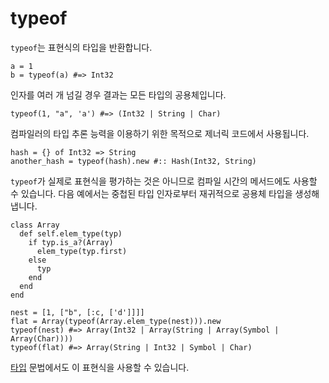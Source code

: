 # typeof

`typeof`는 표현식의 타입을 반환합니다.

```crystal
a = 1
b = typeof(a) #=> Int32
```

인자를 여러 개 넘길 경우 결과는 모든 타입의 공용체입니다.

```crystal
typeof(1, "a", 'a') #=> (Int32 | String | Char)
```

컴파일러의 타입 추론 능력을 이용하기 위한 목적으로 제너릭 코드에서 사용됩니다.

```crystal
hash = {} of Int32 => String
another_hash = typeof(hash).new #:: Hash(Int32, String)
```

`typeof`가 실제로 표현식을 평가하는 것은 아니므로 컴파일 시간의 메서드에도
사용할 수 있습니다. 다음 예에서는 중첩된 타입 인자로부터 재귀적으로
공용체 타입을 생성해 냅니다.

```crystal
class Array
  def self.elem_type(typ)
    if typ.is_a?(Array)
      elem_type(typ.first)
    else
      typ
    end
  end
end

nest = [1, ["b", [:c, ['d']]]]
flat = Array(typeof(Array.elem_type(nest))).new
typeof(nest) #=> Array(Int32 | Array(String | Array(Symbol | Array(Char))))
typeof(flat) #=> Array(String | Int32 | Symbol | Char)
```

[타입](type_grammar.html) 문법에서도 이 표현식을 사용할 수 있습니다.
